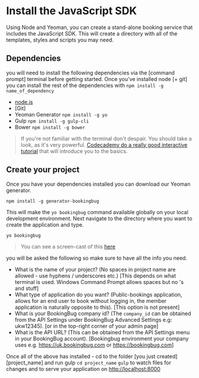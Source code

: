 # Install the JavaScript SDK

Using Node and Yeoman, you can create a stand-alone booking service that includes the JavaScript SDK. This will create a directory with all of the templates, styles and scripts you may need.

## Dependencies
you will need to install the following dependencies via the [command prompt] terminal before getting started. Once you've installed node [+ git] you can install the rest of the dependencies with `npm install -g name_of_dependency`

- [node.js](https://nodejs.org/en/)
- [Git]
- Yeoman Generator `npm install -g yo`
- Gulp `npm install -g gulp-cli`
- Bower `npm install -g bower`

> If you're not familiar with the terminal don't despair. You should take a look, as it's very powerful. [Codecademy do a really good interactive tutorial](https://www.codecademy.com/ru/courses/learn-the-command-line/lessons/navigation/exercises/your-first-command) that will introduce you to the basics.

## Create your project
Once you have your dependencies installed you can download our Yeoman generator.

```
npm install -g generator-bookingbug
```

This will make the `yo bookingbug` command available globally on your local development environment. Next navigate to the directory where you want to create the application and type.

```
yo bookingbug
```

> You can see a screen-cast of this [here](https://drive.google.com/file/d/0BySZotrqAKdcWFdjM0tVLUVkUjA/view)

you will be asked the following so make sure to have all the info you need.

- What is the name of your project? (No spaces in project name are allowed - use hyphens / underscores etc.) [This depends on what terminal is used. Windows Command Prompt allows spaces but no 's and stuff]
- What type of application do you want? (Public-bookings application, allows for an end user to book without logging in, the member application is naturally opposite to this). [This option is not present]
- What is your BookingBug company id? (The `company_id` can be obtained from the API Settings under BookingBug Advanced Settings e.g: ukw12345). [or in the top-right corner of your admin page]
- What is the API URL? (This can be obtained from the API Settings menu in your BookingBug account). [Bookingbug environment your company uses e.g. https://uk.bookingbug.com or https://bookingbug.com]

Once all of the above has installed - cd to the folder [you just created] [project_name] and run gulp
`cd project_name`
`gulp` to watch files for changes and to serve your application on [http://localhost:8000](http://localhost:8000)
